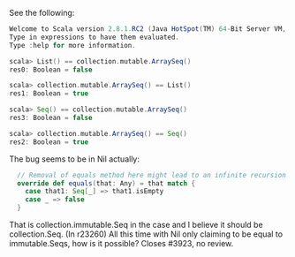 See the following:

```scala
Welcome to Scala version 2.8.1.RC2 (Java HotSpot(TM) 64-Bit Server VM, Java 1.6.0_21).
Type in expressions to have them evaluated.
Type :help for more information.

scala> List() == collection.mutable.ArraySeq()
res0: Boolean = false

scala> collection.mutable.ArraySeq() == List()
res1: Boolean = true

scala> Seq() == collection.mutable.ArraySeq() 
res3: Boolean = false

scala> collection.mutable.ArraySeq() == Seq() 
res2: Boolean = true
```
The bug seems to be in Nil actually:

```scala
  // Removal of equals method here might lead to an infinite recursion similar to IntMap.equals.
  override def equals(that: Any) = that match {
    case that1: Seq[_] => that1.isEmpty
    case _ => false
  }
```

That is collection.immutable.Seq in the case and I believe it should be collection.Seq.
(In r23260) All this time with Nil only claiming to be equal to immutable.Seqs,
how is it possible? Closes #3923, no review.

